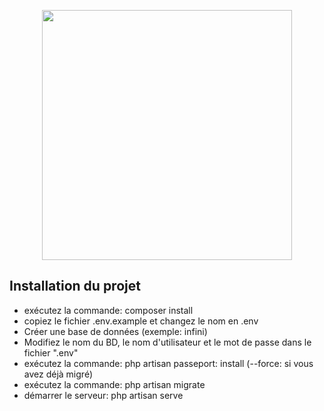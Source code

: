 <p align="center"><a href="https://laravel.com" target="_blank"><img src="https://raw.githubusercontent.com/laravel/art/master/logo-lockup/5%20SVG/2%20CMYK/1%20Full%20Color/laravel-logolockup-cmyk-red.svg" width="400"></a></p>

## Installation du projet

- exécutez la commande: composer install
- copiez le fichier .env.example et changez le nom en .env
- Créer une base de données (exemple: infini)
- Modifiez le nom du BD, le nom d'utilisateur et le mot de passe dans le fichier ".env"
- exécutez la commande: php artisan passeport: install (--force: si vous avez déjà migré)
- exécutez la commande: php artisan migrate
- démarrer le serveur: php artisan serve
